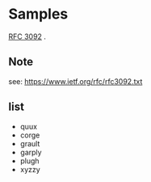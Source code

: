 # Samples

[RFC 3092](https://www.ietf.org/rfc/rfc3092.txt) .

## Note

see: https://www.ietf.org/rfc/rfc3092.txt

## list

* quux
* corge
* grault
* garply
* plugh
* xyzzy
